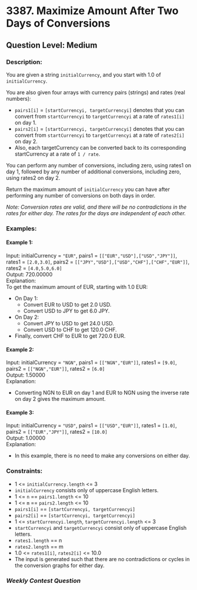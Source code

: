 # 3387. Maximize Amount After Two Days of Conversions
## Question Level: Medium
### Description:
You are given a string `initialCurrency`, and you start with 1.0 of `initialCurrency`.

You are also given four arrays with currency pairs (strings) and rates (real numbers):
- `pairs1[i]` = `[startCurrencyi, targetCurrencyi]` denotes that you can convert from `startCurrencyi` to `targetCurrencyi` at a rate of `rates1[i]` on day 1.
- `pairs2[i]` = `[startCurrencyi, targetCurrencyi]` denotes that you can convert from `startCurrencyi` to `targetCurrencyi` at a rate of `rates2[i]` on day 2.
- Also, each targetCurrency can be converted back to its corresponding startCurrency at a rate of `1 / rate`.

You can perform any number of conversions, including zero, using rates1 on day 1, followed by any number of additional conversions, including zero, using rates2 on day 2.

Return the maximum amount of `initialCurrency` you can have after performing any number of conversions on both days in order.

<i>Note: Conversion rates are valid, and there will be no contradictions in the rates for either day. The rates for the days are independent of each other.</i>

### Examples:
#### Example 1:
Input: initialCurrency = `"EUR"`, pairs1 = `[["EUR","USD"],["USD","JPY"]]`, rates1 = `[2.0,3.0]`, pairs2 = `[["JPY","USD"],["USD","CHF"],["CHF","EUR"]]`, rates2 = `[4.0,5.0,6.0]`<br>
Output: 720.00000<br>
Explanation:<br>
To get the maximum amount of EUR, starting with 1.0 EUR:
- On Day 1:
    - Convert EUR to USD to get 2.0 USD.
    - Convert USD to JPY to get 6.0 JPY.
- On Day 2:
    - Convert JPY to USD to get 24.0 USD.
    - Convert USD to CHF to get 120.0 CHF.
- Finally, convert CHF to EUR to get 720.0 EUR.

#### Example 2:
Input: initialCurrency = `"NGN"`, pairs1 = `[["NGN","EUR"]]`, rates1 = `[9.0]`, pairs2 = `[["NGN","EUR"]]`, rates2 = `[6.0]`<br>
Output: 1.50000<br>
Explanation:<br>
- Converting NGN to EUR on day 1 and EUR to NGN using the inverse rate on day 2 gives the maximum amount.

#### Example 3:
Input: initialCurrency = `"USD"`, pairs1 = `[["USD","EUR"]]`, rates1 = `[1.0]`, pairs2 = `[["EUR","JPY"]]`, rates2 = `[10.0]`<br>
Output: 1.00000<br>
Explanation:
- In this example, there is no need to make any conversions on either day.

### Constraints:

- 1 <= `initialCurrency.length` <= 3
- `initialCurrency` consists only of uppercase English letters.
- 1 <= `n` == `pairs1.length` <= 10
- 1 <= `m` == `pairs2.length` <= 10
- `pairs1[i]` == `[startCurrencyi, targetCurrencyi]`
- `pairs2[i]` == `[startCurrencyi, targetCurrencyi]`
- 1 <= `startCurrencyi.length`, `targetCurrencyi.length` <= 3
- `startCurrencyi` and `targetCurrencyi` consist only of uppercase English letters.
- `rates1.length` == n
- `rates2.length` == m
- 1.0 <= `rates1[i]`, `rates2[i]` <= 10.0
- The input is generated such that there are no contradictions or cycles in the conversion graphs for either day.

### <i>Weekly Contest Question </i>